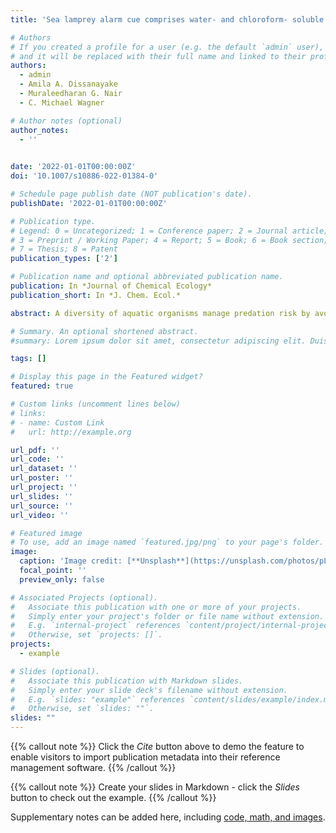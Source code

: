 ```yaml
---
title: 'Sea lamprey alarm cue comprises water- and chloroform- soluble components'

# Authors
# If you created a profile for a user (e.g. the default `admin` user), write the username (folder name) here
# and it will be replaced with their full name and linked to their profile.
authors:
  - admin
  - Amila A. Dissanayake
  - Muraleedharan G. Nair
  - C. Michael Wagner

# Author notes (optional)
author_notes:
  - ''
  

date: '2022-01-01T00:00:00Z'
doi: '10.1007/s10886-022-01384-0'

# Schedule page publish date (NOT publication's date).
publishDate: '2022-01-01T00:00:00Z'

# Publication type.
# Legend: 0 = Uncategorized; 1 = Conference paper; 2 = Journal article;
# 3 = Preprint / Working Paper; 4 = Report; 5 = Book; 6 = Book section;
# 7 = Thesis; 8 = Patent
publication_types: ['2']

# Publication name and optional abbreviated publication name.
publication: In *Journal of Chemical Ecology*
publication_short: In *J. Chem. Ecol.*

abstract: A diversity of aquatic organisms manage predation risk by avoiding waters activated with conspecific alarm cues, a chemical mixture released from injuries. The sea lamprey (*Petromyzon marinus*) is a nocturnal migratory species that relies on its alarm cue to navigate around areas of predation risk when moving through river channels. Identification of the cue’s chemistry would allow managers to harness this innate behavioral response to guide migrating sea lamprey to traps (invasive population in the Laurentian Great Lakes) or to fish passage devices where dams block migrations in their native range. We pursued isolation of the sea lamprey alarm cue through behaviorally guided fractionation, fractionating the alarm cue into water-soluble and chloroform-soluble fractions, each of which elicited a substantial avoidance response.. Recombining the two fractions restored full reactivity, suggesting the alarm cue mixture contains components that exhibit high solubility in water (e.g., nitrogenous compounds), chloroform (e.g., lipids), or perhaps materials that dissolve readily in either solvent. We further screened 13 individual compounds or pure isolates and 6 sub-fractions from the water-soluble fraction and found one of the pure isolates, isoleucine, evoked an avoidance response on its own, but not consistently when found in other mixtures. In a third experiment, we observed no behavioral response after recombining 32 compounds isolated and identified from the water-soluble fraction. These results confirm other suggestions that the process of elucidating alarm cue constituents is challenging. However, we suggest the pursuit is worthwhile given the strong evidence for the utility of alarm cue for use in conservation and management of fishes and other aquatic organisms.  

# Summary. An optional shortened abstract.
#summary: Lorem ipsum dolor sit amet, consectetur adipiscing elit. Duis posuere tellus ac convallis placerat. Proin tincidunt magna sed ex sollicitudin condimentum.

tags: []

# Display this page in the Featured widget?
featured: true

# Custom links (uncomment lines below)
# links:
# - name: Custom Link
#   url: http://example.org

url_pdf: ''
url_code: ''
url_dataset: ''
url_poster: ''
url_project: ''
url_slides: ''
url_source: ''
url_video: ''

# Featured image
# To use, add an image named `featured.jpg/png` to your page's folder.
image:
  caption: 'Image credit: [**Unsplash**](https://unsplash.com/photos/pLCdAaMFLTE)'
  focal_point: ''
  preview_only: false

# Associated Projects (optional).
#   Associate this publication with one or more of your projects.
#   Simply enter your project's folder or file name without extension.
#   E.g. `internal-project` references `content/project/internal-project/index.md`.
#   Otherwise, set `projects: []`.
projects:
  - example

# Slides (optional).
#   Associate this publication with Markdown slides.
#   Simply enter your slide deck's filename without extension.
#   E.g. `slides: "example"` references `content/slides/example/index.md`.
#   Otherwise, set `slides: ""`.
slides: ""
---
```


{{% callout note %}}
Click the _Cite_ button above to demo the feature to enable visitors to import publication metadata into their reference management software.
{{% /callout %}}

{{% callout note %}}
Create your slides in Markdown - click the _Slides_ button to check out the example.
{{% /callout %}}

Supplementary notes can be added here, including [code, math, and images](https://wowchemy.com/docs/writing-markdown-latex/).
